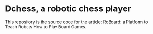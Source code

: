 # Dchess, a robotic chess player
This repository is the source code for the article: RoBoard: a Platform to Teach Robots How to Play Board Games.
